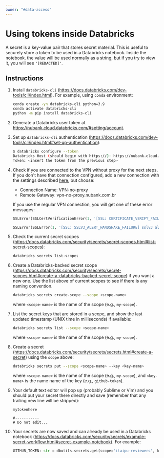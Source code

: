 ```yaml
---
owner: "#data-access"
---
```


# Using tokens inside Databricks

A secret is a key-value pair that stores secret material. This is useful to securely store a token
to be used in a Databricks notebook. Inside the notebook, the value will be used normally as a
string, but if you try to view it, you will see `'[REDACTED]'`.

## Instructions

1. Install `databricks-cli` (<https://docs.databricks.com/dev-tools/cli/index.html>). For example,
using `conda` environment:

   ```bash
   conda create -yn databricks-cli python=3.9
   conda activate databricks-cli
   python -m pip install databricks-cli
   ```

1. Generate a Databricks user token at <https://nubank.cloud.databricks.com/#setting/account>.

1. Set up `databricks-cli` authentication (<https://docs.databricks.com/dev-tools/cli/index.html#set-up-authentication>):

   ```bash
   $ databricks configure --token
   Databricks Host (should begin with https://): https://nubank.cloud.databricks.com
   Token: <insert the token from the previous step>
   ```

1. Check if you are connected to the VPN without proxy for the next steps. If you don't have that connection configured, add a new connection with
the settings described [here](https://honey.is/home/#post/849302), but choose:
   - Connection Name: VPN-no-proxy
   - Remote Gateway: vpn-no-proxy.nubank.com.br

   If you use the regular VPN connection, you will get one of these error messages:

   ```python
   SSLError(SSLCertVerificationError(1, '[SSL: CERTIFICATE_VERIFY_FAILED] certificate verify failed: self signed certificate in certificate chain (_ssl.c:1125)')))

   SSLError(SSLError(1, '[SSL: SSLV3_ALERT_HANDSHAKE_FAILURE] sslv3 alert handshake failure (_ssl.c:1125)')))
   ```

1. Check the current secret scopes (<https://docs.databricks.com/security/secrets/secret-scopes.html#list-secret-scopes>):

   ```bash
   databricks secrets list-scopes
   ```

1. Create a Databricks-backed secret scope (<https://docs.databricks.com/security/secrets/secret-scopes.html#create-a-databricks-backed-secret-scope>)
if you want a new one. Use the list above of current scopes to see if there is any naming convention.

   ```bash
   databricks secrets create-scope --scope <scope-name>
   ```

   where `<scope-name>` is the name of the scope (e.g., `my-scope`).

1. List the secret keys that are stored in a scope, and show the last updated timestamp (UNIX time in milliseconds) if available:

   ```bash
   databricks secrets list --scope <scope-name>
   ```

   where `<scope-name>` is the name of the scope (e.g., `my-scope`).

1. Create a secret (<https://docs.databricks.com/security/secrets/secrets.html#create-a-secret>)
using the `scope` above:

   ```bash
   databricks secrets put --scope <scope-name> --key <key-name>
   ```

   where `<scope-name>` is the name of the scope (e.g., `my-scope`), and `<key-name>` is the name name of the key (e.g., `github-token`).

1. Your default text editor will pop up (probably Sublime or Vim) and you should put your secret there directly and save (remember that any trailing new line will be stripped):

   ```shell
   mytokenhere
   
   #-----------
   # Do not edit...
   ```

1. Your secrets are now saved and can already be used in a Databricks notebook (<https://docs.databricks.com/security/secrets/example-secret-workflow.html#secret-example-notebook>).
For example:

   ```python
   GITHUB_TOKEN: str = dbutils.secrets.get(scope='itaipu-reviewers', key='github-token')
   ```
